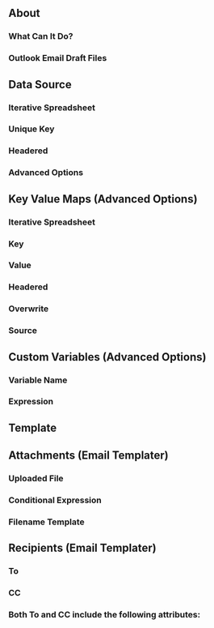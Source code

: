 ## About
### What Can It Do?
### Outlook Email Draft Files

## Data Source
### Iterative Spreadsheet
### Unique Key
### Headered
### Advanced Options

## Key Value Maps (Advanced Options)
### Iterative Spreadsheet
### Key
### Value
### Headered
### Overwrite
### Source

## Custom Variables (Advanced Options)
### Variable Name
### Expression

## Template

## Attachments (Email Templater)
### Uploaded File
### Conditional Expression
### Filename Template

## Recipients (Email Templater)
### To
### CC

### Both To and CC include the following attributes:
